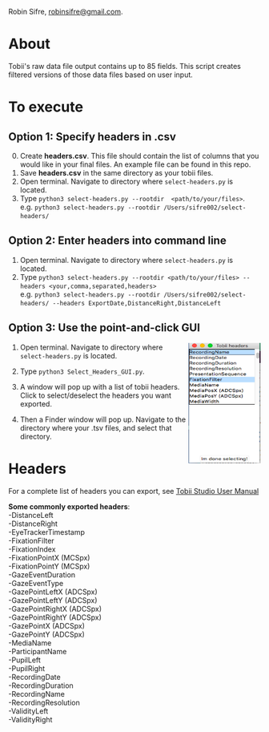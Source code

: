 Robin Sifre, robinsifre@gmail.com.  

# About  
Tobii's raw data file output contains up to 85 fields. This script creates filtered versions of those data files based on user input.  

# To execute  
## Option 1: Specify headers in .csv
0. Create <b>headers.csv</b>. This file should contain the list of columns that you would like in your final files.
An example file can be found in this repo.    
1. Save <b>headers.csv</b> in the same directory as your tobii files.  
2. Open terminal. Navigate to directory where `select-headers.py` is located.  
3. Type `python3 select-headers.py --rootdir  <path/to/your/files>`.  
e.g. `python3 select-headers.py --rootdir /Users/sifre002/select-headers/`  

## Option 2: Enter headers into command line
1. Open terminal. Navigate to directory where `select-headers.py` is located.
2. Type `python3 select-headers.py --rootdir <path/to/your/files> --headers <your,comma,separated,headers>`  
e.g. `python3 select-headers.py --rootdir /Users/sifre002/select-headers/ --headers ExportDate,DistanceRight,DistanceLeft`  

## Option 3: Use the point-and-click GUI  
<img src="https://github.com/rrobinn/Database/blob/master/img/Menu.png" align="right"
     alt="Screengrab of select-headers menu" width="144" height="240">  
     
1. Open terminal. Navigate to directory where `select-headers.py` is located.  
2. Type `python3 Select_Headers_GUI.py`.  
3. A window will pop up with a list of tobii headers. Click to select/deselect the headers you want exported.  


     
4. Then a Finder window will pop up. Navigate to the directory where your .tsv files, and select that directory.  

  
    
  

# Headers
For a complete list of headers you can export, see [Tobii Studio User Manual](https://www.tobiipro.com/siteassets/tobii-pro/user-manuals/tobii-pro-studio-user-manual.pdf)

<b>Some commonly exported headers</b>:  
-DistanceLeft  
-DistanceRight  
-EyeTrackerTimestamp  
-FixationFilter  
-FixationIndex  
-FixationPointX (MCSpx)  
-FixationPointY (MCSpx)  
-GazeEventDuration  
-GazeEventType  
-GazePointLeftX (ADCSpx)  
-GazePointLeftY (ADCSpx)  
-GazePointRightX (ADCSpx)  
-GazePointRightY (ADCSpx)  
-GazePointX (ADCSpx)  
-GazePointY (ADCSpx)  
-MediaName  
-ParticipantName  
-PupilLeft  
-PupilRight  
-RecordingDate  
-RecordingDuration  
-RecordingName  
-RecordingResolution  
-ValidityLeft  
-ValidityRight  
